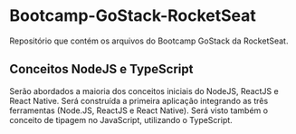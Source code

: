 # Bootcamp-GoStack-RocketSeat

Repositório que contém os arquivos do Bootcamp GoStack da RocketSeat.

## Conceitos NodeJS e TypeScript
Serão abordados a maioria dos conceitos iniciais do NodeJS, ReactJS e React Native. Será construída a primeira aplicação integrando as três ferramentas (Node.JS, ReactJS e React Native). Será visto também o conceito  de tipagem no JavaScript, utilizando o TypeScript.

